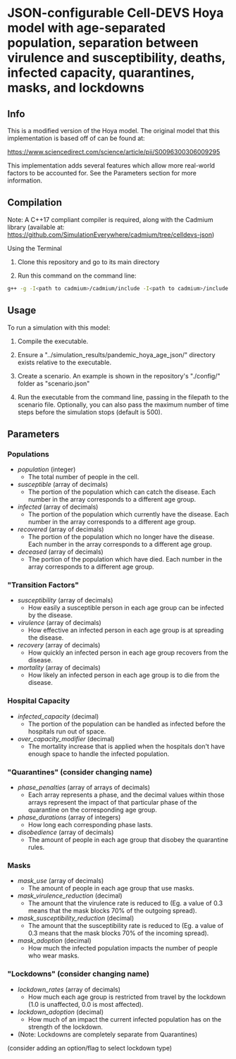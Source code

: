 # JSON-configurable Cell-DEVS Hoya model with age-separated population, separation between virulence and susceptibility, deaths, infected capacity,  quarantines, masks, and lockdowns

## Info

This is a modified version of the Hoya model. The original model that this implementation is based off of can be found at:

https://www.sciencedirect.com/science/article/pii/S0096300306009295

This implementation adds several features which allow more real-world factors to be accounted for. See the Parameters section for more information.


## Compilation

Note: A C++17 compliant compiler is required, along with the Cadmium library (available at: https://github.com/SimulationEverywhere/cadmium/tree/celldevs-json)

Using the Terminal

1. Clone this repository and go to its main directory

2. Run this command on the command line:

```bash
g++ -g -I<path to cadmium>/cadmium/include -I<path to cadmium>/include -I<path to cadmium>/json/single_include -std=c++17 -o hoya ./model/main.cpp ./model/hoya_cell.hpp
```


## Usage

To run a simulation with this model:

1. Compile the executable.

2. Ensure a "../simulation_results/pandemic_hoya_age_json/" directory exists relative to the executable.

3. Create a scenario. An example is shown in the repository's "./config/" folder as "scenario.json"

4. Run the executable from the command line, passing in the filepath to the scenario file. Optionally, you can also pass the maximum number of time steps before the simulation stops (default is 500).


## Parameters

### Populations
- *population* (integer)
	- The total number of people in the cell.
- *susceptible* (array of decimals)
	- The portion of the population which can catch the disease. Each number in the array corresponds to a different age group.
- *infected* (array of decimals)
	- The portion of the population which currently have the disease. Each number in the array corresponds to a different age group.
- *recovered* (array of decimals)
	- The portion of the population which no longer have the disease. Each number in the array corresponds to a different age group.
- *deceased* (array of decimals)
	- The portion of the population which have died. Each number in the array corresponds to a different age group.

### "Transition Factors"
- *susceptibility* (array of decimals)
	- How easily a susceptible person in each age group can be infected by the disease.
- *virulence* (array of decimals)
	- How effective an infected person in each age group is at spreading the disease.
- *recovery* (array of decimals)
	- How quickly an infected person in each age group recovers from the disease.
- *mortality* (array of decimals)
	- How likely an infected person in each age group is to die from the disease.

### Hospital Capacity
- *infected_capacity* (decimal)
	- The portion of the population can be handled as infected before the hospitals run out of space.
- *over_capacity_modifier* (decimal)
	- The mortality increase that is applied when the hospitals don't have enough space to handle the infected population.

### "Quarantines" (consider changing name)
- *phase_penalties* (array of arrays of decimals)
	- Each array represents a phase, and the decimal values within those arrays represent the impact of that particular phase of the quarantine on the corresponding age group.
- *phase_durations* (array of integers)
	- How long each corresponding phase lasts.
- *disobedience* (array of decimals)
	- The amount of people in each age group that disobey the quarantine rules.

### Masks
- *mask_use* (array of decimals)
	- The amount of people in each age group that use masks.
- *mask_virulence_reduction* (decimal)
	- The amount that the virulence rate is reduced to (Eg. a value of 0.3 means that the mask blocks 70% of the outgoing spread).
- *mask_susceptibility_reduction* (decimal)
	- The amount that the susceptibility rate is reduced to (Eg. a value of 0.3 means that the mask blocks 70% of the incoming spread).
- *mask_adoption* (decimal)
	- How much the infected population impacts the number of people who wear masks.

### "Lockdowns" (consider changing name)
- *lockdown_rates* (array of decimals)
	- How much each age group is restricted from travel by the lockdown (1.0 is unaffected, 0.0 is most affected).
- *lockdown_adoption* (decimal)
	- How much of an impact the current infected population has on the strength of the lockdown.
- (Note: Lockdowns are completely separate from Quarantines)

(consider adding an option/flag to select lockdown type)

